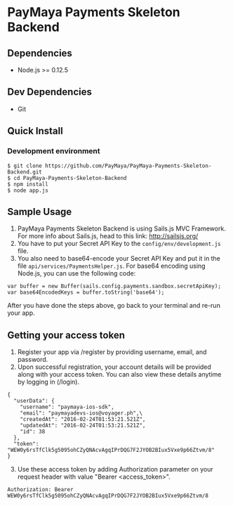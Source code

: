 PayMaya Payments Skeleton Backend
========

## Dependencies

* Node.js >= 0.12.5

## Dev Dependencies

* Git

## Quick Install

### Development environment

    $ git clone https://github.com/PayMaya/PayMaya-Payments-Skeleton-Backend.git
    $ cd PayMaya-Payments-Skeleton-Backend
    $ npm install
    $ node app.js

## Sample Usage

1. PayMaya Payments Skeleton Backend is using Sails.js MVC Framework. For more info about Sails.js, head to this link: http://sailsjs.org/
2. You have to put your Secret API Key to the `config/env/development.js` file.
3. You also need to base64-encode your Secret API Key and put it in the file `api/services/PaymentsHelper.js`. For base64 encoding using Node.js, you can use the following code:
```
var buffer = new Buffer(sails.config.payments.sandbox.secretApiKey);
var base64EncodedKeys = buffer.toString('base64');
```
After you have done the steps above, go back to your terminal and re-run your app.

## Getting your access token

1. Register your app via /register by providing username, email, and password.
2. Upon successful registration, your account details will be provided along with your access token. You can also view these details anytime by logging in (/login).
```
{
  "userData": {
    "username": "paymaya-ios-sdk",
    "email": "paymayadevs-ios@voyager.ph",\
    "createdAt": "2016-02-24T01:53:21.521Z",
    "updatedAt": "2016-02-24T01:53:21.521Z",
    "id": 38
  },
  "token": "WEW0y6rsTfClk5g5095ohCZyQNAcvAgqIPrDQG7F2JYOB2BIux5Vxe9p66Ztvm/8"
}
```
3. Use these access token by adding Authorization parameter on your request header with value "Bearer \<access_token\>".
```
Authorization: Bearer WEW0y6rsTfClk5g5095ohCZyQNAcvAgqIPrDQG7F2JYOB2BIux5Vxe9p66Ztvm/8
```

